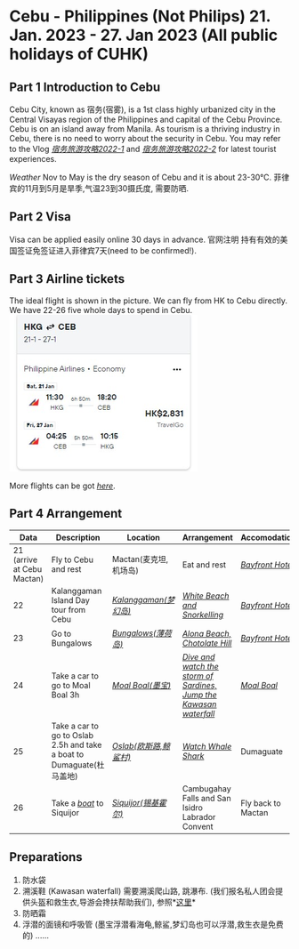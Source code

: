 # Cebu - Philippines (Not Philips) 21. Jan. 2023 - 27. Jan 2023 (All public holidays of CUHK)
## Part 1 Introduction to Cebu
Cebu City, known as 宿务(宿雾), is a 1st class highly urbanized city in the Central Visayas region of the Philippines and capital of the Cebu Province.
Cebu is on an island away from Manila. As tourism is a thriving industry in Cebu, there is no need to worry about the security in Cebu. 
You may refer to the Vlog *[宿务旅游攻略2022-1](https://youtu.be/qIB_sNAncQU)* and *[宿务旅游攻略2022-2](https://youtu.be/VCAyanD0o-I)* for latest tourist experiences. 

*Weather*
Nov to May is the dry season of Cebu and it is about 23-30℃.
菲律宾的11月到5月是旱季,气温23到30摄氏度, 需要防晒.

## Part 2 Visa
Visa can be applied easily online 30 days in advance.
官网注明 持有有效的美国签证免签证进入菲律宾7天(need to be confirmed!).

## Part 3 Airline tickets
The ideal flight is shown in the picture. We can fly from HK to Cebu directly. We have 22-26 five whole days to spend in Cebu.
![flight](airline.jpg)

More flights can be got *[here](https://www.cheapflights.com.hk/flight-search/HKG-CEB/2023-01-21/2023-01-27?sort=bestflight_a)*.

## Part 4 Arrangement

| Data | Description | Location| Arrangement|Accomodation|Food|
| --- | ----------- | ---------|----|--|--|
|21 (arrive at Cebu Mactan)| Fly to Cebu and rest| Mactan(麦克坦,机场岛)|Eat and rest|*[Bayfront Hotel](https://www.agoda.com/zh-cn/bayfront-hotel-cebu-capitol-site/hotel/cebu-ph.html?finalPriceView=1&isShowMobileAppPrice=false&cid=1891438&numberOfBedrooms=&familyMode=false&adults=6&children=0&rooms=3&maxRooms=0&isCalendarCallout=false&childAges=&numberOfGuest=0&missingChildAges=false&travellerType=-1&showReviewSubmissionEntry=false&currencyCode=HKD&isFreeOccSearch=false&tag=455d4eee-c674-43d2-98cc-40efbb4e8d16&isCityHaveAsq=false&los=3&searchrequestid=308f05cb-9aa9-443b-a321-fadeb15fb74c&checkin=2023-01-21)*|.|
| 22 | Kalanggaman Island Day tour from Cebu|*[Kalanggaman(梦幻岛)](https://www.kkday.com/en/product/131154-kalanggaman-island-day-tour-from-cebu-philippines)*|*[White Beach and Snorkelling](https://www.youtube.com/watch?v=_UZbkBpryHs)*|*[Bayfront Hotel](https://www.agoda.com/zh-cn/bayfront-hotel-cebu-capitol-site/hotel/cebu-ph.html?finalPriceView=1&isShowMobileAppPrice=false&cid=1891438&numberOfBedrooms=&familyMode=false&adults=6&children=0&rooms=3&maxRooms=0&isCalendarCallout=false&childAges=&numberOfGuest=0&missingChildAges=false&travellerType=-1&showReviewSubmissionEntry=false&currencyCode=HKD&isFreeOccSearch=false&tag=455d4eee-c674-43d2-98cc-40efbb4e8d16&isCityHaveAsq=false&los=3&searchrequestid=308f05cb-9aa9-443b-a321-fadeb15fb74c&checkin=2023-01-21)*|.|
| 23 | Go to Bungalows |*[Bungalows(薄荷岛)](https://www.kkday.com/en/product/134610)*|*[Alona Beach, Chotolate Hill](https://www.youtube.com/watch?v=qBrFjzZ9BuM)*|*[Bayfront Hotel](https://www.agoda.com/zh-cn/bayfront-hotel-cebu-capitol-site/hotel/cebu-ph.html?finalPriceView=1&isShowMobileAppPrice=false&cid=1891438&numberOfBedrooms=&familyMode=false&adults=6&children=0&rooms=3&maxRooms=0&isCalendarCallout=false&childAges=&numberOfGuest=0&missingChildAges=false&travellerType=-1&showReviewSubmissionEntry=false&currencyCode=HKD&isFreeOccSearch=false&tag=455d4eee-c674-43d2-98cc-40efbb4e8d16&isCityHaveAsq=false&los=3&searchrequestid=308f05cb-9aa9-443b-a321-fadeb15fb74c&checkin=2023-01-21)*|.|
| 24 | Take a car to go to Moal Boal 3h|*[Moal Boal(墨宝)](https://www.kkday.com/en/product/34000)*|*[Dive and watch the storm of Sardines, Jump the Kawasan waterfall](https://www.youtube.com/watch?v=d8XPaP9ODYI)*|*[Moal Boal](https://zh.airbnb.com/rooms/47168296?adults=6&check_in=2023-01-24&check_out=2023-01-25&source_impression_id=p3_1670140589_5n0ao9vd%2BCf7kmhQ)*|.|
| 25 | Take a car to go to Oslab 2.5h and take a boat to Dumaguate(杜马盖地)|*[Oslab(欧斯路,鲸鲨村)](https://www.kkday.com/en/product/134610)*|*[Watch Whale Shark](https://www.youtube.com/watch?v=-iaobHU9gCg)*|Dumaguate|.|
| 26 | Take a *[boat](https://www.mafengwo.cn/gonglve/ziyouxing/332696.html)* to Siquijor |*[Siquijor(锡基霍尔)](https://www.mafengwo.cn/gonglve/ziyouxing/31566.html)*|Cambugahay Falls and San Isidro Labrador Convent|Fly back to Mactan|.|


## Preparations
1. 防水袋
2. 溯溪鞋 (Kawasan waterfall) 需要溯溪爬山路, 跳瀑布. (我们报名私人团会提供头盔和救生衣,导游会搀扶帮助我们), 参照*[这里](https://www.youtube.com/watch?v=d8XPaP9ODYI)*
3. 防晒霜
4. 浮潜的面镜和呼吸管 (墨宝浮潜看海龟,鲸鲨,梦幻岛也可以浮潜,救生衣是免费的)
......

<!--
| Data | Description | Location| Arrangement|Accomodation|Food|
| --- | ----------- | ---------|----|--|--|
|22 and 23| *[Open Water Dive Trainning](https://divefunatics.com/product/open-water-diver-standard/)* |Mactan, Cebu |Learn and get OW certificate with which you can dive up to 18m.|300-400 HKD per night|.|
| 24 | Take a car to go to Moal Boal 3h|Moal Boal|*[Dive and watch the storm of Sardines](https://www.getyourguide.com/cebu-l615/cebu-deep-sea-diving-at-moalboal-and-pescador-island-t325533/)*|Rent a whole house with swimming pool? 980hkd|.|
| 24 | Take a *[boat](https://www.mafengwo.cn/gonglve/ziyouxing/332696.html)* to Dumaguate from Oslab(0.5h)|*[Dumaguate(杜马盖地)](https://www.mafengwo.cn/gonglve/ziyouxing/mdd_29500/)*|Visit the city and Siliman University|.|
| 25 | Take a car to go to Oslab 2.5h|Oslab|*[Jump the Kawasan waterfall and watch Whale Shark](https://www.getyourguide.com/cebu-city-l433/oslob-whale-shark-swimming-and-kawasan-falls-canyoneering-t218004/)*|Rent a whole house with swimming pool?1331hkd|.|
| 26 | Go back to Cebu and travel around |Cebu City|Cebu Taoist Temple/Temple of Leah/ Camotes Island etc.|Wait in the airport unitil 4 to go back to HK|.|-->

